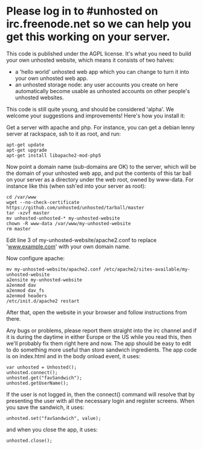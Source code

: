 Please log in to #unhosted on irc.freenode.net so we can help you get this working on your server.
======================

This code is published under the AGPL license. It's what you need to build your own unhosted website, which means it consists of two halves:

* a 'hello world' unhosted web app which you can change to turn it into your own unhosted web app.
* an unhosted storage node: any user accounts you create on here automatically become usable as unhosted accounts on other 
people's unhosted websites.

This code is still quite young, and should be considered 'alpha'. We welcome your suggestions
and improvements! Here's how you install it:

Get a server with apache and php. For instance, you can get a debian lenny server at rackspace, ssh to it as root, and run:

	apt-get update
	apt-get upgrade
	apt-get install libapache2-mod-php5

Now point a domain name (sub-domains are OK) to the server, which will be the domain of your unhosted web app, and put the contents of this tar ball on your server as a directory under the web root, owned by www-data. For instance like this (when ssh'ed into your server as root):

	cd /var/www
	wget --no-check-certificate https://github.com/unhosted/unhosted/tarball/master
	tar -xzvf master
	mv unhosted-unhosted-* my-unhosted-website
	chown -R www-data /var/www/my-unhosted-website
	rm master

Edit line 3 of my-unhosted-website/apache2.conf to replace 'www.example.com' with your own domain name.

Now configure apache:

	mv my-unhosted-website/apache2.conf /etc/apache2/sites-available/my-unhosted-website
	a2ensite my-unhosted-website
	a2enmod dav
	a2enmod dav_fs
	a2enmod headers
	/etc/init.d/apache2 restart

After that, open the website in your browser and follow instructions from there.

Any bugs or problems, please report them straight into the irc channel and if it is during the daytime in either
Europe or the US while you read this, then we'll probably fix them right here and now.
The app should be easy to edit to do something more useful than store sandwich ingredients. The app code is on index.html 
and in the body onload event, it uses:

	var unhosted = Unhosted();
	unhosted.connect();
	unhosted.get("favSandwich");
	unhosted.getUserName();

If the user is not logged in, then the connect() command will resolve that by presenting the user with all the necessary login
and register screens. When you save the sandwich, it uses:

	unhosted.set("favSandwich", value);


and when you close the app, it uses:

	unhosted.close();
